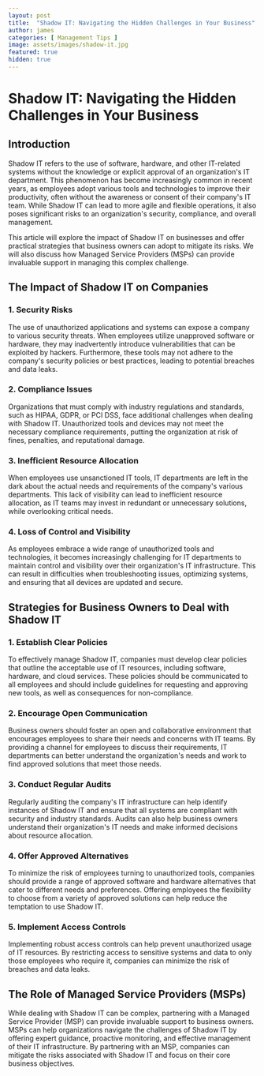 ```yaml
---
layout: post
title:  "Shadow IT: Navigating the Hidden Challenges in Your Business"
author: james
categories: [ Management Tips ]
image: assets/images/shadow-it.jpg
featured: true
hidden: true
---
```

# Shadow IT: Navigating the Hidden Challenges in Your Business

## Introduction

Shadow IT refers to the use of software, hardware, and other IT-related systems without the knowledge or explicit approval of an organization's IT department. This phenomenon has become increasingly common in recent years, as employees adopt various tools and technologies to improve their productivity, often without the awareness or consent of their company's IT team. While Shadow IT can lead to more agile and flexible operations, it also poses significant risks to an organization's security, compliance, and overall management.

This article will explore the impact of Shadow IT on businesses and offer practical strategies that business owners can adopt to mitigate its risks. We will also discuss how Managed Service Providers (MSPs) can provide invaluable support in managing this complex challenge.

## The Impact of Shadow IT on Companies

### 1. Security Risks

The use of unauthorized applications and systems can expose a company to various security threats. When employees utilize unapproved software or hardware, they may inadvertently introduce vulnerabilities that can be exploited by hackers. Furthermore, these tools may not adhere to the company's security policies or best practices, leading to potential breaches and data leaks.

### 2. Compliance Issues

Organizations that must comply with industry regulations and standards, such as HIPAA, GDPR, or PCI DSS, face additional challenges when dealing with Shadow IT. Unauthorized tools and devices may not meet the necessary compliance requirements, putting the organization at risk of fines, penalties, and reputational damage.

### 3. Inefficient Resource Allocation

When employees use unsanctioned IT tools, IT departments are left in the dark about the actual needs and requirements of the company's various departments. This lack of visibility can lead to inefficient resource allocation, as IT teams may invest in redundant or unnecessary solutions, while overlooking critical needs.

### 4. Loss of Control and Visibility

As employees embrace a wide range of unauthorized tools and technologies, it becomes increasingly challenging for IT departments to maintain control and visibility over their organization's IT infrastructure. This can result in difficulties when troubleshooting issues, optimizing systems, and ensuring that all devices are updated and secure.

## Strategies for Business Owners to Deal with Shadow IT

### 1. Establish Clear Policies

To effectively manage Shadow IT, companies must develop clear policies that outline the acceptable use of IT resources, including software, hardware, and cloud services. These policies should be communicated to all employees and should include guidelines for requesting and approving new tools, as well as consequences for non-compliance.

### 2. Encourage Open Communication

Business owners should foster an open and collaborative environment that encourages employees to share their needs and concerns with IT teams. By providing a channel for employees to discuss their requirements, IT departments can better understand the organization's needs and work to find approved solutions that meet those needs.

### 3. Conduct Regular Audits

Regularly auditing the company's IT infrastructure can help identify instances of Shadow IT and ensure that all systems are compliant with security and industry standards. Audits can also help business owners understand their organization's IT needs and make informed decisions about resource allocation.

### 4. Offer Approved Alternatives

To minimize the risk of employees turning to unauthorized tools, companies should provide a range of approved software and hardware alternatives that cater to different needs and preferences. Offering employees the flexibility to choose from a variety of approved solutions can help reduce the temptation to use Shadow IT.

### 5. Implement Access Controls

Implementing robust access controls can help prevent unauthorized usage of IT resources. By restricting access to sensitive systems and data to only those employees who require it, companies can minimize the risk of breaches and data leaks.

## The Role of Managed Service Providers (MSPs)

While dealing with Shadow IT can be complex, partnering with a Managed Service Provider (MSP) can provide invaluable support to business owners. MSPs can help organizations navigate the challenges of Shadow IT by offering expert guidance, proactive monitoring, and effective management of their IT infrastructure. By partnering with an MSP, companies can mitigate the risks associated with Shadow IT and focus on their core business objectives.
